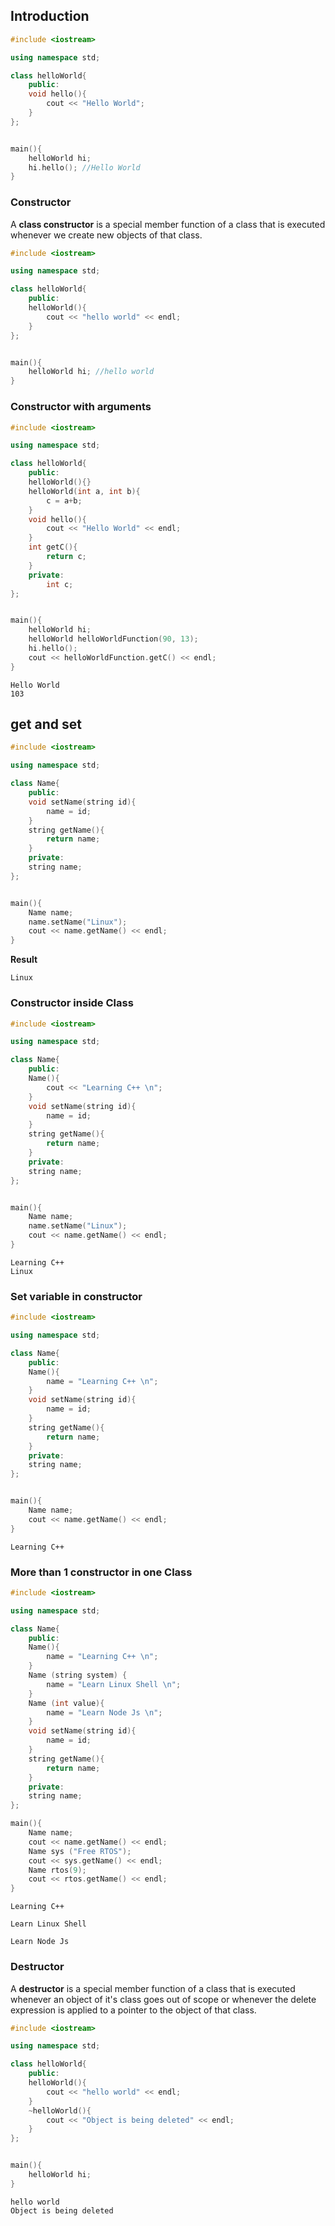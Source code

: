 ## Introduction

```c++
#include <iostream>

using namespace std;

class helloWorld{
	public:
	void hello(){
		cout << "Hello World";
	}
};


main(){
	helloWorld hi;
	hi.hello(); //Hello World
}
```

### Constructor

A **class constructor** is a special member function of a class that is executed whenever we create new objects of that class.

```cpp
#include <iostream>

using namespace std;

class helloWorld{
	public:
	helloWorld(){
		cout << "hello world" << endl;
	}
};


main(){
	helloWorld hi; //hello world
}
```

### Constructor with arguments

```cpp
#include <iostream>

using namespace std;

class helloWorld{
	public:
	helloWorld(){}
	helloWorld(int a, int b){
		c = a+b;	
	}
	void hello(){
		cout << "Hello World" << endl;
	}
	int getC(){
		return c;
	}
	private:
		int c;
};


main(){
	helloWorld hi;
	helloWorld helloWorldFunction(90, 13);
	hi.hello();
	cout << helloWorldFunction.getC() << endl;
}
```

```
Hello World
103
```

## get and set

```c++
#include <iostream>

using namespace std;

class Name{
	public:
	void setName(string id){
		name = id;
	}
	string getName(){
		return name;
	}
	private:
	string name;
};


main(){
	Name name;
	name.setName("Linux");
	cout << name.getName() << endl;
}
```
**Result**
```
Linux
```

### Constructor inside Class

```c++
#include <iostream>

using namespace std;

class Name{
	public:
	Name(){
		cout << "Learning C++ \n";
	}
	void setName(string id){
		name = id;
	}
	string getName(){
		return name;
	}
	private:
	string name;
};


main(){
	Name name;
	name.setName("Linux");
	cout << name.getName() << endl;
}
```

```
Learning C++
Linux
```

### Set variable in constructor

```c++
#include <iostream>

using namespace std;

class Name{
	public:
	Name(){
		name = "Learning C++ \n";
	}
	void setName(string id){
		name = id;
	}
	string getName(){
		return name;
	}
	private:
	string name;
};


main(){
	Name name;
	cout << name.getName() << endl;
}
```

```
Learning C++
```

### More than 1 constructor in one Class

```c++
#include <iostream>

using namespace std;

class Name{
	public:
	Name(){
		name = "Learning C++ \n";
	}
	Name (string system) {
		name = "Learn Linux Shell \n";
	}
	Name (int value){
		name = "Learn Node Js \n";
	}
	void setName(string id){
		name = id;
	}
	string getName(){
		return name;
	}
	private:
	string name;
};

main(){
	Name name;
	cout << name.getName() << endl;
	Name sys ("Free RTOS");
	cout << sys.getName() << endl;
	Name rtos(9);
	cout << rtos.getName() << endl;
}
```

```
Learning C++

Learn Linux Shell

Learn Node Js
```

### Destructor

A **destructor** is a special member function of a class that is executed whenever an object of it's class goes out of scope or whenever the delete expression is applied to a pointer to the object of that class.

```cpp
#include <iostream>

using namespace std;

class helloWorld{
	public:
	helloWorld(){
		cout << "hello world" << endl;
	}
	~helloWorld(){
		cout << "Object is being deleted" << endl;
	}
};


main(){
	helloWorld hi;
}
```

```
hello world
Object is being deleted
```